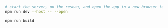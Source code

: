 
```bash
# start the server, on the reseau, and open the app in a new browser tab
npm run dev --host -- --open
```

```bash
npm run build
```